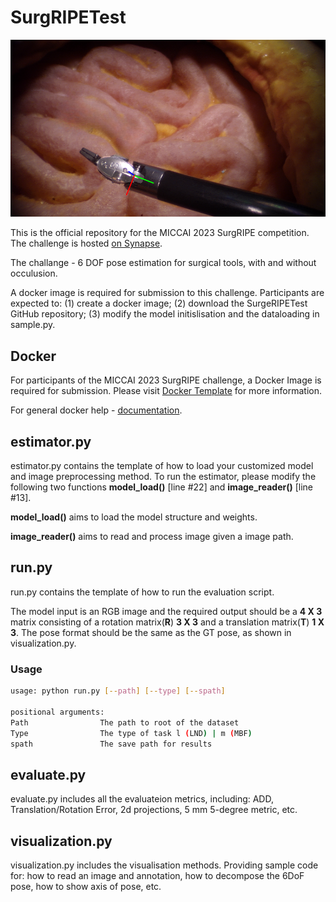 # SurgRIPETest

![pose](assets/pose_1.png)

This is the official repository for the MICCAI 2023 SurgRIPE competition. The challenge is hosted [on Synapse](https://www.synapse.org/#!Synapse:syn51471789/wiki/622255).

The challange - 6 DOF pose estimation for surgical tools, with and without occulusion.

A docker image is required for submission to this challenge. Participants are expected to: (1) create a docker image; (2) download the SurgeRIPETest GitHub repository; (3) modify the model initislisation and the dataloading in sample.py.


## Docker

For participants of the MICCAI 2023 SurgRIPE challenge, a Docker Image is required for submission. Please visit [Docker Template](https://github.com/guyw04/SurgRIPE_docker) for more information.

For general docker help - [documentation](https://docs.docker.com).

## estimator.py
estimator.py contains the template of how to load your customized model and image preprocessing method. To run the estimator, please modify the following two functions **model_load()** [line #22] and **image_reader()** [line #13].

**model_load()** aims to load the model structure and weights.

**image_reader()** aims to read and process image given a image path.

## run.py
run.py contains the template of how to run the evaluation script. 

The model input is an RGB image and the required output should be a **4 X 3** matrix consisting of a rotation matrix(**R**) **3 X 3** and a translation matrix(**T**) **1 X 3**. The pose format should be the same as the GT pose, as shown in visualization.py.

### Usage

```bash
usage: python run.py [--path] [--type] [--spath]

positional arguments:
Path                The path to root of the dataset
Type                The type of task l (LND) | m (MBF)
spath               The save path for results
```

## evaluate.py
evaluate.py includes all the evaluateion metrics, including: ADD, Translation/Rotation Error, 2d projections, 5 mm 5-degree metric, etc.

## visualization.py
visualization.py includes the visualisation methods. Providing sample code for: how to read an image and annotation, how to decompose the 6DoF pose, how to show axis of pose, etc.
